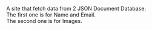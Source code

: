 A site that fetch data from 2 JSON Document Database:<br>
The first one is for Name and Email.<br>
The second one is for Images.
